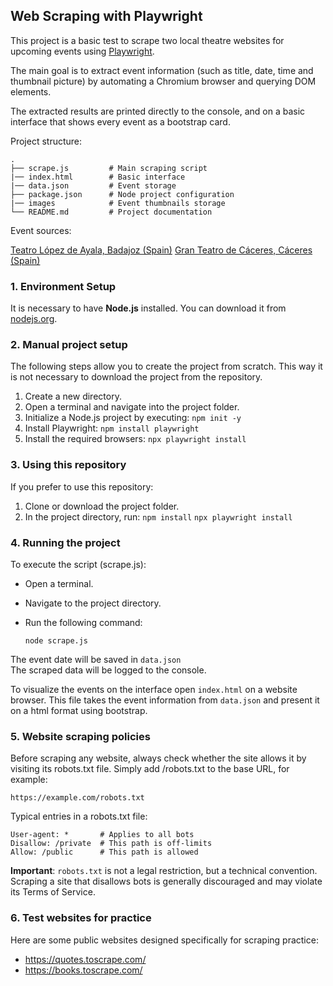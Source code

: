 
## Web Scraping with Playwright

This project is a basic test to scrape two local theatre websites for upcoming events using [Playwright](https://playwright.dev/).

The main goal is to extract event information (such as title, date, time and thumbnail picture) by automating a Chromium browser and querying DOM elements.

The extracted results are printed directly to the console, and on a basic interface that shows every event as a bootstrap card.

Project structure:

    .
    ├── scrape.js         # Main scraping script
    |── index.html        # Basic interface
    |── data.json         # Event storage
    ├── package.json      # Node project configuration
    |── images            # Event thumbnails storage
    └── README.md         # Project documentation

Event sources:

[Teatro López de Ayala, Badajoz (Spain)](https://www.teatrolopezdeayala.es/shows/list)
[Gran Teatro de Cáceres, Cáceres (Spain)](https://www.granteatrocc.com/programacion.php)

### 1. Environment Setup

It is necessary to have **Node.js** installed. You can download it from [nodejs.org](https://nodejs.org/).

### 2. Manual project setup

The following steps allow you to create the project from scratch. This way it is not necessary to download the project from the repository.

1. Create a new directory.
2. Open a terminal and navigate into the project folder.
3. Initialize a Node.js project by executing:
    ```npm init -y```
4. Install Playwright:
    ```npm install playwright```
5. Install the required browsers:
    ```npx playwright install```

### 3. Using this repository

If you prefer to use this repository:

1. Clone or download the project folder.
2. In the project directory, run:
    ```npm install```
    ```npx playwright install```


### 4. Running the project

To execute the script (scrape.js):

- Open a terminal.
- Navigate to the project directory.
- Run the following command:

    ```node scrape.js```
    
The event date will be saved in ```data.json```    
The scraped data will be logged to the console.

To visualize the events on the interface open ```index.html``` on a website browser. This file takes the event information from ```data.json``` and present it on a html format using bootstrap.



### 5. Website scraping policies

Before scraping any website, always check whether the site allows it by visiting its robots.txt file. Simply add /robots.txt to the base URL, for example:

    https://example.com/robots.txt
    
Typical entries in a robots.txt file:

    User-agent: *       # Applies to all bots
    Disallow: /private  # This path is off-limits
    Allow: /public      # This path is allowed

**Important**: ```robots.txt``` is not a legal restriction, but a technical convention. Scraping a site that disallows bots is generally discouraged and may violate its Terms of Service.


### 6. Test websites for practice

Here are some public websites designed specifically for scraping practice:

- https://quotes.toscrape.com/
- https://books.toscrape.com/

